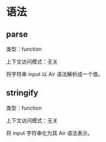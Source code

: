 # 语法

## parse

类型：function

上下文访问模式：无关

将字符串 input 以 Air 语法解析成一个值。

## stringify

类型：function

上下文访问模式：无关

将 input 字符串化为其 Air 语法表示。
